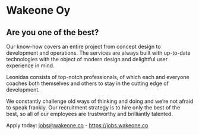 # Wakeone Oy

## Are you one of the best?

Our know-how covers an entire project from concept design to development and operations. The services are always built with up-to-date technologies with the object of modern design and delightful user experience in mind.

Leonidas consists of top-notch professionals, of which each and everyone coaches both themselves and others to stay in the cutting edge of development.

We constantly challenge old ways of thinking and doing and we’re not afraid to speak frankly. Our recruitment strategy is to hire only the best of the best, so all of our employees are trustworthy and brilliantly talented.

Apply today:
jobs@wakeone.co - https://jobs.wakeone.co


